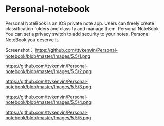 # Personal-notebook
Personal NoteBook is an IOS private note app. Users can freely create classification folders and classify and manage them. Personal NoteBook You can set a privacy switch to add security to your notes. Personal NoteBook you deserve it.

Screenshot：
https://github.com/ttvkenvin/Personal-notebook/blob/master/Images/5.5/1.png

https://github.com/ttvkenvin/Personal-notebook/blob/master/Images/5.5/2.png

https://github.com/ttvkenvin/Personal-notebook/blob/master/Images/5.5/3.png

https://github.com/ttvkenvin/Personal-notebook/blob/master/Images/5.5/4.png

https://github.com/ttvkenvin/Personal-notebook/blob/master/Images/5.5/5.png
